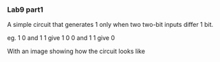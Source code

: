 ### Lab9 part1
A simple circuit that generates 1 only when two two-bit inputs differ 1 bit.

  eg. 1 0 and 1 1 give 1
      0 0 and 1 1 give 0
      
With an image showing how the circuit looks like
